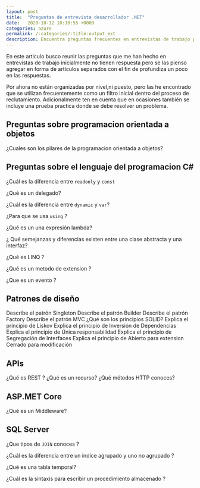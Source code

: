 ```yaml
---
layout: post
title:  "Preguntas de entrevista desarrollador .NET"
date:   2020-10-12 10:10:55 +0000
categories: azure
permalink: /:categories/:title:output_ext
description: Encuentra preguntas frecuentes en entrevistas de trabajo para desarrollador .NET
---
```


En este articulo busco reunir las preguntas que me han hecho en entrevistas de trabajo inicialmente no tienen respuesta pero se las pienso agregar en forma de artículos separados con el fin de profundiza un poco en las respuestas.

Por ahora no están organizadas por nivel,ni puesto, pero las he encontrado que se utilizan frecuentemente como un filtro inicial dentro del proceso de reclutamiento. Adicionalmente ten en cuenta que en ocasiones también se incluye una prueba practica donde se debe resolver un problema.

## Preguntas sobre programacion orientada a objetos

¿Cuales son los pilares de la programacion orientada a objetos?

## Preguntas sobre el lenguaje del programacion C\#

¿Cuál es la diferencia entre `readonly` y `const`

¿Qué es un delegado?

¿Cuál es la diferencia entre `dynamic` y `var`?

¿Para que se usa `using` ?

¿Qué es un una expresión lambda?

¿ Qué semejanzas y diferencias existen entre una clase abstracta y una interfaz?

¿Qué es LINQ ?

¿Qué es un metodo de extension ?

¿Que es un evento ?

## Patrones de diseño

Describe el patrón Singleton
Describe el patrón Builder
Describe el patrón Factory 
Describe el patrón MVC
¿Qué son los principios SOLID?
Explica el principio de Liskov
Explica el principio de Inversión de Dependencias
Explica el principio de Única responsabilidad
Explica el principio de Segregación de Interfaces
Explica el principio de Abierto para extension Cerrado para modificación

## APIs

¿Qué es REST ?
¿Qué es un recurso?
¿Qué métodos HTTP conoces?

## ASP.MET Core

¿Qué es un Middleware?

## SQL Server

¿Que tipos de `JOIN` conoces ?

¿Cuál es la diferencia entre un indice agrupado y uno no agrupado ?

¿Qué es una tabla temporal?

¿Cuál es la sintaxis para escribir un procedimiento almacenado ?